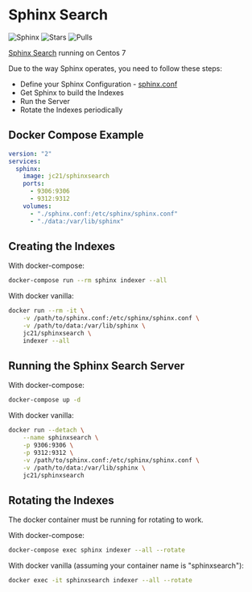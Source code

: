 # Sphinx Search

![Sphinx](https://img.shields.io/badge/sphinx-2.3.2-green.svg?style=for-the-badge)
![Stars](https://img.shields.io/docker/stars/jc21/sphinxsearch.svg?style=for-the-badge)
![Pulls](https://img.shields.io/docker/pulls/jc21/sphinxsearch.svg?style=for-the-badge)

[Sphinx Search](http://sphinxsearch.com/) running on Centos 7

Due to the way Sphinx operates, you need to follow these steps:

- Define your Sphinx Configuration - [sphinx.conf](http://sphinxsearch.com/docs/latest/indexing.html)
- Get Sphinx to build the Indexes
- Run the Server
- Rotate the Indexes periodically


## Docker Compose Example

```yml
version: "2"
services:
  sphinx:
    image: jc21/sphinxsearch
    ports:
      - 9306:9306
      - 9312:9312
    volumes:
      - "./sphinx.conf:/etc/sphinx/sphinx.conf"
      - "./data:/var/lib/sphinx"
```


## Creating the Indexes

With docker-compose:

```bash
docker-compose run --rm sphinx indexer --all
```

With docker vanilla:

```bash
docker run --rm -it \
    -v /path/to/sphinx.conf:/etc/sphinx/sphinx.conf \
    -v /path/to/data:/var/lib/sphinx \
    jc21/sphinxsearch \
    indexer --all
```


## Running the Sphinx Search Server

With docker-compose:

```bash
docker-compose up -d
```

With docker vanilla:

```bash
docker run --detach \
    --name sphinxsearch \
    -p 9306:9306 \
    -p 9312:9312 \
    -v /path/to/sphinx.conf:/etc/sphinx/sphinx.conf \
    -v /path/to/data:/var/lib/sphinx \
    jc21/sphinxsearch
```


## Rotating the Indexes

The docker container must be running for rotating to work.

With docker-compose:

```bash
docker-compose exec sphinx indexer --all --rotate 
```

With docker vanilla (assuming your container name is "sphinxsearch"):

```bash
docker exec -it sphinxsearch indexer --all --rotate
```
